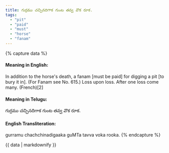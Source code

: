 ```yaml
---
title: గుర్రము చచ్చినదిగాక గుంట తవ్వ వొక రూక.
tags:
  - "pit"
  - "paid"
  - "must"
  - "horse"
  - "fanam"
---
```


{% capture data %}
#### Meaning in English:
In addition to the horse's death, a fanam [must be paid] for digging a pit [to bury it in].
(For Fanam see No. 615.)
Loss upon loss.
After one loss come many. (French)[2]

#### Meaning in Telugu:
గుర్రము చచ్చినదిగాక గుంట తవ్వ వొక రూక.

#### English Transliteration:
gurramu chachchinadigaaka guMTa tavva voka rooka.
{% endcapture %}

<div class="notice">{{ data | markdownify }}</div>

